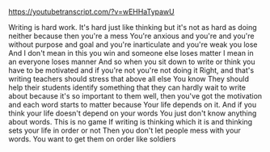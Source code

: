 https://youtubetranscript.com/?v=wEHHaTypawU

 Writing is hard work. It's hard just like thinking but it's not as hard as doing neither because then you're a mess You're anxious and you're and you're without purpose and goal and you're inarticulate and you're weak you lose And I don't mean in this you win and someone else loses matter I mean in an everyone loses manner And so when you sit down to write or think you have to be motivated and if you're not you're not doing it Right, and that's writing teachers should stress that above all else You know They should help their students identify something that they can hardly wait to write about because it's so important to them well, then you've got the motivation and each word starts to matter because Your life depends on it. And if you think your life doesn't depend on your words You just don't know anything about words. This is no game If writing is thinking which it is and thinking sets your life in order or not Then you don't let people mess with your words. You want to get them on order like soldiers